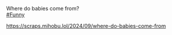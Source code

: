 Where do babies come from?  
[\#<span>Funny</span>](https://social.lol/tags/Funny)

[<span class="invisible">https://</span><span class="ellipsis">scraps.mihobu.lol/2024/09/wher</span><span class="invisible">e-do-babies-come-from</span>](https://scraps.mihobu.lol/2024/09/where-do-babies-come-from)